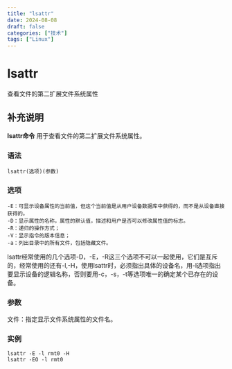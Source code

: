 ```yaml
---
title: "lsattr"
date: 2024-08-08
draft: false
categories: ["技术"]
tags: ["Linux"]
---
```

lsattr
===

查看文件的第二扩展文件系统属性

## 补充说明

**lsattr命令** 用于查看文件的第二扩展文件系统属性。

###  语法

```shell
lsattr(选项)(参数)
```

###  选项

```shell
-E：可显示设备属性的当前值，但这个当前值是从用户设备数据库中获得的，而不是从设备直接获得的。
-D：显示属性的名称，属性的默认值，描述和用户是否可以修改属性值的标志。
-R：递归的操作方式；
-V：显示指令的版本信息；
-a：列出目录中的所有文件，包括隐藏文件。
```

lsattr经常使用的几个选项-D，-E，-R这三个选项不可以一起使用，它们是互斥的，经常使用的还有-l,-H，使用lsattr时，必须指出具体的设备名，用-l选项指出要显示设备的逻辑名称，否则要用-c，-s，-t等选项唯一的确定某个已存在的设备。

###  参数

文件：指定显示文件系统属性的文件名。

###  实例

```shell
lsattr -E -l rmt0 -H
lsattr -EO -l rmt0
```


